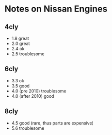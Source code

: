 # Notes on Nissan Engines

## 4cly
- 1.8 great
- 2.0 great
- 2.4 ok
- 2.5 troublesome

## 6cly
- 3.3 ok
- 3.5 good
- 4.0 (pre 2010) troublesome
- 4.0 (after 2010) good

## 8cly
- 4.5 good (rare, thus parts are expensive)
- 5.6 troublesome
